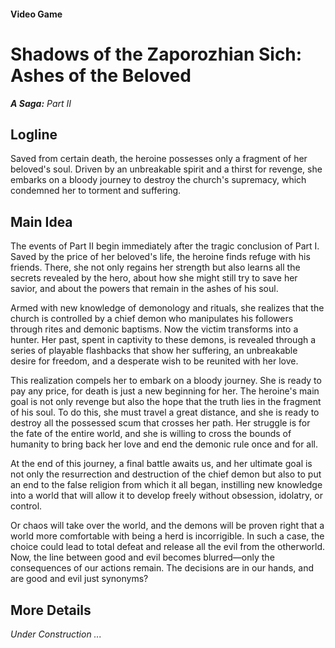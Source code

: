 #### Video Game

# Shadows of the Zaporozhian Sich: Ashes of the Beloved

***A Saga:** Part II*

## Logline

Saved from certain death, the heroine possesses only a fragment of her beloved's soul. Driven by an unbreakable spirit and a thirst for revenge, she embarks on a bloody journey to destroy the church's supremacy, which condemned her to torment and suffering.

## Main Idea

The events of Part II begin immediately after the tragic conclusion of Part I. Saved by the price of her beloved's life, the heroine finds refuge with his friends. There, she not only regains her strength but also learns all the secrets revealed by the hero, about how she might still try to save her savior, and about the powers that remain in the ashes of his soul.

Armed with new knowledge of demonology and rituals, she realizes that the church is controlled by a chief demon who manipulates his followers through rites and demonic baptisms. Now the victim transforms into a hunter. Her past, spent in captivity to these demons, is revealed through a series of playable flashbacks that show her suffering, an unbreakable desire for freedom, and a desperate wish to be reunited with her love.

This realization compels her to embark on a bloody journey. She is ready to pay any price, for death is just a new beginning for her. The heroine's main goal is not only revenge but also the hope that the truth lies in the fragment of his soul. To do this, she must travel a great distance, and she is ready to destroy all the possessed scum that crosses her path. Her struggle is for the fate of the entire world, and she is willing to cross the bounds of humanity to bring back her love and end the demonic rule once and for all.

At the end of this journey, a final battle awaits us, and her ultimate goal is not only the resurrection and destruction of the chief demon but also to put an end to the false religion from which it all began, instilling new knowledge into a world that will allow it to develop freely without obsession, idolatry, or control.

Or chaos will take over the world, and the demons will be proven right that a world more comfortable with being a herd is incorrigible. In such a case, the choice could lead to total defeat and release all the evil from the otherworld. Now, the line between good and evil becomes blurred—only the consequences of our actions remain. The decisions are in our hands, and are good and evil just synonyms?

## More Details

*Under Construction ...*